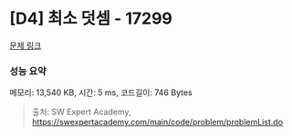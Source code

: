 # [D4] 최소 덧셈 - 17299 

[문제 링크](https://swexpertacademy.com/main/code/problem/problemDetail.do?contestProbId=AYe7x0DKBJADFARP) 

### 성능 요약

메모리: 13,540 KB, 시간: 5 ms, 코드길이: 746 Bytes



> 출처: SW Expert Academy, https://swexpertacademy.com/main/code/problem/problemList.do